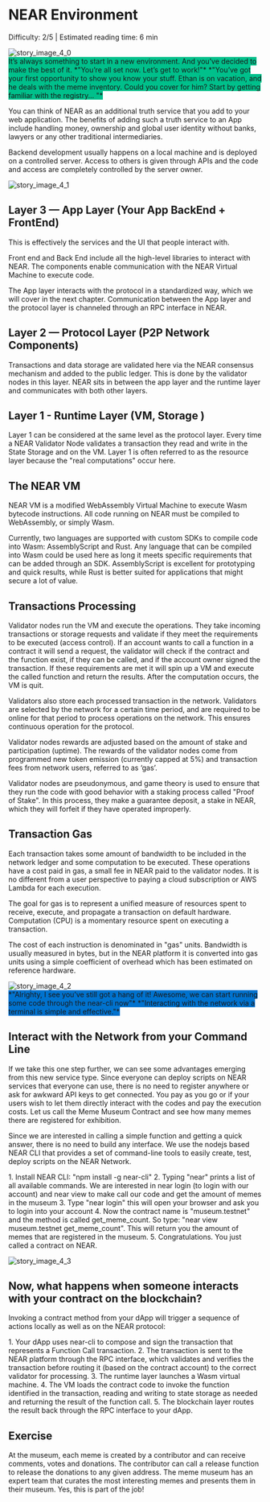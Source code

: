 # NEAR Environment

<Difficulty> Difficulty: 2/5 | Estimated reading time: 6 min </Difficulty>

<narrativeText style="background: #00C08B;">
    <div>
        <img alt="story_image_4_0" src="/images/chap_4_0.png">
    </div>
    <VerticalAlign>
        It’s always something to start in a new environment. And you’ve decided to make the best of it.
        <Spacer />
        *"You’re all set now. Let’s get to work!"*
        <Spacer />
        *"You’ve got your first opportunity to show you know your stuff. Ethan is on vacation, and he deals with the meme inventory. Could you cover for him? Start by getting familiar with the registry… "*
    </VerticalAlign>
</narrativeText>
<Spacer />

You can think of NEAR as an additional truth service that you add to your web application.
The benefits of adding such a truth service to an App include handling money, ownership and global user identity without banks, lawyers or any other traditional intermediaries.

Backend development usually happens on a local machine and is deployed on a controlled server. Access to others is given through APIs and the code and access are completely controlled by the server owner.

<ImageContainer>
    <img alt="story_image_4_1" src="/images/chap_4_1.png">
</ImageContainer>

## Layer 3 — App Layer (Your App BackEnd + FrontEnd)

This is effectively the services and the UI that people interact with.

Front end and Back End include all the high-level libraries to interact with NEAR. The components enable communication with the NEAR Virtual Machine to execute code.

The App layer interacts with the protocol in a standardized way, which we will cover in the next chapter. Communication between the App layer and the protocol layer is channeled through an RPC interface in NEAR.

## Layer 2 — Protocol Layer (P2P Network Components)

Transactions and data storage are validated here via the NEAR consensus mechanism and added to the public ledger. This is done by the validator nodes in this layer. NEAR sits in between the app layer and the runtime layer and communicates with both other layers.

## Layer 1 - Runtime Layer (VM, Storage )

Layer 1 can be considered at the same level as the protocol layer. Every time a NEAR Validator Node validates a transaction they read and write in the State Storage and on the VM. Layer 1 is often referred to as the resource layer because the "real computations" occur here.

## The NEAR VM

NEAR VM is a modified WebAssembly Virtual Machine to execute Wasm bytecode instructions. All code running on NEAR must be compiled to WebAssembly, or simply Wasm.

Currently, two languages are supported with custom SDKs to compile code into Wasm: AssemblyScript and Rust. Any language that can be compiled into Wasm could be used here as long it meets specific requirements that can be added through an SDK. AssemblyScript is excellent for prototyping and quick results, while Rust is better suited for applications that might secure a lot of value.

## Transactions Processing

Validator nodes run the VM and execute the operations. They take incoming transactions or storage requests and validate if they meet the requirements to be executed (access control). If an account wants to call a function in a contract it will send a request, the validator will check if the contract and the function exist, if they can be called, and if the account owner signed the transaction. If these requirements are met it will spin up a VM and execute the called function and return the results. After the computation occurs, the VM is quit.

Validators also store each processed transaction in the network. Validators are selected by the network for a certain time period, and are required to be online for that period to process operations on the network. This ensures continuous operation for the protocol.

Validator nodes rewards are adjusted based on the amount of stake and participation (uptime). The rewards of the validator nodes come from programmed new token emission (currently capped at 5%) and transaction fees from network users, referred to as ‘gas’.

Validator nodes are pseudonymous, and game theory is used to ensure that they run the code with good behavior with a staking process called "Proof of Stake". In this process, they make a guarantee deposit, a stake in NEAR, which they will forfeit if they have operated improperly.

## Transaction Gas

Each transaction takes some amount of bandwidth to be included in the network ledger and some computation to be executed. These operations have a cost paid in gas, a small fee in NEAR paid to the validator nodes. It is no different from a user perspective to paying a cloud subscription or AWS Lambda for each execution.

The goal for gas is to represent a unified measure of resources spent to receive, execute, and propagate a transaction on default hardware. Computation (CPU) is a momentary resource spent on executing a transaction.

The cost of each instruction is denominated in "gas" units. Bandwidth is usually measured in bytes, but in the NEAR platform it is converted into gas units using a simple coefficient of overhead which has been estimated on reference hardware.

<Spacer />
<narrativeText style="background: #0072CE">
    <div>
        <img alt="story_image_4_2" src="/images/chap_4_2.png">
    </div>
    <VerticalAlign>
        *"Alrighty, I see you’ve still got a hang of it! Awesome, we can start running some code through the near-cli now"*
        <Spacer />
        *"Interacting with the network via a terminal is simple and effective."*
    </VerticalAlign>
</narrativeText>
<Spacer />

## Interact with the Network from your Command Line

If we take this one step further, we can see some advantages emerging from this new service type. Since everyone can deploy scripts on NEAR services that everyone can use, there is no need to register anywhere or ask for awkward API keys to get connected. You pay as you go or if your users wish to let them directly interact with the codes and pay the execution costs.
Let us call the Meme Museum Contract and see how many memes there are registered for exhibition.

Since we are interested in calling a simple function and getting a quick answer, there is no need to build any interface. We use the nodejs based NEAR CLI that provides a set of command-line tools to easily create, test, deploy scripts on the NEAR Network.

1\. Install NEAR CLI: "npm install -g near-cli"
2\. Typing "near" prints a list of all available commands. We are interested in near login (to login with our account) and near view to make call our code and get the amount of memes in the museum
3\. Type "near login" this will open your browser and ask you to login into your account
4\. Now the contract name is "museum.testnet" and the method is called get_meme_count. So type: "near view museum.testnet get_meme_count". This will return you the amount of memes that are registered in the museum.
5\. Congratulations. You just called a contract on NEAR.

 <ImageContainer>
     <img alt="story_image_4_3" src="/images/chap_4_3.png">
 </ImageContainer>

<Spacer />

## Now, what happens when someone interacts with your contract on the blockchain?

Invoking a contract method from your dApp will trigger a sequence of actions locally as well as on the NEAR protocol:

1\. Your dApp uses near-cli to compose and sign the transaction that represents a Function Call transaction.
2\. The transaction is sent to the NEAR platform through the RPC interface, which validates and verifies the transaction before routing it (based on the contract account) to the correct validator for processing.
3\. The runtime layer launches a Wasm virtual machine.
4\. The VM loads the contract code to invoke the function identified in the transaction, reading and writing to state storage as needed and returning the result of the function call.
5\. The blockchain layer routes the result back through the RPC interface to your dApp.

## Exercise

At the museum, each meme is created by a contributor and can receive comments, votes and donations. The contributor can call a release function to release the donations to any given address. The meme museum has an expert team that curates the most interesting memes and presents them in their museum. Yes, this is part of the job!
